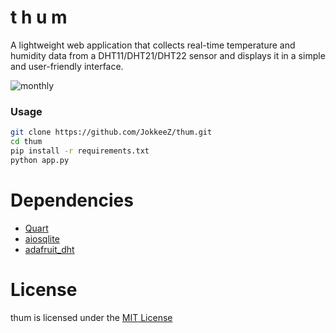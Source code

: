 # t h u m
A lightweight web application that collects real-time temperature and humidity data from a DHT11/DHT21/DHT22 sensor and displays it in a simple and user-friendly interface.

![monthly](https://github.com/user-attachments/assets/1c922bf8-6a29-41ae-b6ba-7da8f6098bf4)

### Usage
```sh
git clone https://github.com/JokkeeZ/thum.git
cd thum
pip install -r requirements.txt
python app.py
```

# Dependencies
- [Quart](https://github.com/pallets/quart)
- [aiosqlite](https://github.com/omnilib/aiosqlite)
- [adafruit_dht](https://github.com/adafruit/DHT-sensor-library)

# License
thum is licensed under the [MIT License](https://github.com/JokkeeZ/thum/blob/main/LICENSE)
